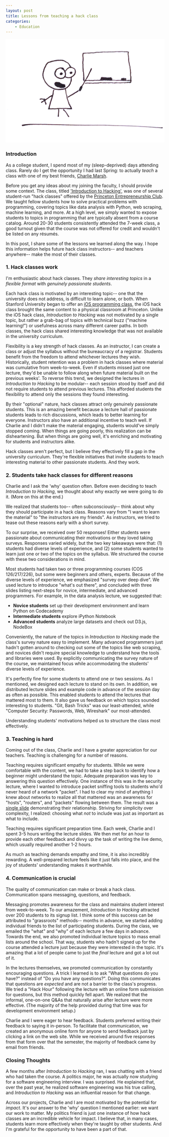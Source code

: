 ```yaml
---
layout: post
title: Lessons from teaching a hack class
categories:
    - Education
---
```

![](/static/lessons-intro-to-hacking/teaching.png)

### Introduction

As a college student, I spend most of my (sleep-deprived) days attending class. Rarely do I get the opportunity I had last Spring: to actually _teach_ a class with one of my best friends, [Charlie Marsh](http://www.princeton.edu/~crmarsh/).

Before you get any ideas about my joining the faculty, I should provide some context. The class, titled ['Introduction to Hacking'](http://introtohacking.github.io/), was one of several student-run "hack classes" offered by the [Princeton Entrepreneurship Club](http://www.princetoneclub.com/). We taught fellow students how to solve practical problems with programming, covering topics like data analysis with Python, web scraping, machine learning, and more. At a high level, we simply wanted to expose students to topics in programming that are typically absent from a course catalog. Around 20-30 students consistently attended the 7-week class, a good turnout given that the course was not offered for credit and wouldn't be listed on any résumés.

In this post, I share some of the lessons we learned along the way. I hope this information helps future hack class instructors-- and teachers anywhere-- make the most of their classes.

### 1. Hack classes work

I'm enthusiastic about hack classes. They _share interesting topics_ in a _flexible format_ with _genuinely passionate students_.

Each hack class is motivated by an interesting topic-- one that the university does not address, is difficult to learn alone, or both. When Stanford University began to offer an [iOS programming class](http://cs193p.stanford.edu/), the iOS hack class brought the same content to a physical classroom at Princeton. Unlike the iOS hack class, _Introduction to Hacking_ was not motivated by a single topic, but rather a grab-bag of topics with technical buzz ("machine learning!") or usefulness across many different career paths. In both classes, the hack class shared interesting knowledge that was not available in the university curriculum.

Flexibility is a key strength of hack classes. As an instructor, I can create a class or adjust the syllabus without the bureaucracy of a registrar. Students benefit from the freedom to attend whichever lectures they wish. Historically, student retention was a problem in hack classes where material was cumulative from week-to-week. Even if students missed just one lecture, they'd be unable to follow along when future material built on the previous weeks'. To reverse this trend, we designed the lectures in _Introduction to Hacking_ to be modular-- each session stood by itself and did not require students to attend previous lectures. This afforded students the flexibility to attend only the sessions they found interesting.

By their "optional" nature, hack classes attract only genuinely passionate students. This is an amazing benefit because a lecture hall of passionate students leads to rich discussions, which leads to better learning for everyone. Instructors also have an additional incentive to teach well. If Charlie and I didn't make the material engaging, students would've simply stopped coming. When things are going poorly, this realization can be disheartening. But when things are going well, it's enriching and motivating for students and instructors alike.

Hack classes aren't perfect, but I believe they effectively fill a gap in the university curriculum. They're flexible initiatives that invite students to teach interesting material to other passionate students. And they work.

### 2. Students take hack classes for different reasons

Charlie and I ask the 'why' question often. Before even deciding to teach _Introduction to Hacking_, we thought about why exactly we were going to do it. (More on this at the end.)

We realized that students too-- often subconsciously-- think about why they should participate in a hack class. Reasons vary from "I want to learn the material" to "the instructors are my friends". As instructors, we tried to tease out these reasons early with a short survey.

To our surprise, we received over 50 responses! Either students were passionate about communicating their motivations or they loved taking surveys. Responses varied widely, but the two key takeaways were that: (1) students had diverse levels of experience, and (2) some students wanted to learn just one or two of the topics on the syllabus. We structured the course with these two considerations in mind.

Most students had taken two or three programming courses (COS 126/217/226), but some were beginners and others, experts. Because of the diverse levels of experience, we emphasized "survey over deep dive". We used lecture to introduce "what's out there", and concluded with three slides listing next-steps for novice, intermediate, and advanced programmers. For example, in the data analysis lecture, we suggested that:

- __Novice students__ set up their development environment and learn Python on Codecademy
- __Intermediate students__ explore iPython Notebook 
- __Advanced students__ analyze large datasets and check out D3.js, NodeBox

Conveniently, the nature of the topics in _Introduction to Hacking_ made the class's survey nature easy to implement. Many advanced programmers just hadn't gotten around to checking out some of the topics like web scraping, and novices didn't require special knowledge to understand how the tools and libraries were used. By explicitly communicating the survey nature of the course, we maintained focus while accommodating the students' diverse levels of experience.

It's perfectly fine for some students to attend one or two sessions. As I mentioned, we designed each lecture to stand on its own. In addition, we distributed lecture slides and example code in advance of the session day as often as possible. This enabled students to attend the lectures that mattered most to them. It also gave us feedback on which topics sounded interesting to students. "Git, Bash Tricks" was our least-attended, while "Computer Security: Passwords, Web, Wireshark" our most-attended.

Understanding students' motivations helped us to structure the class most effectively.

### 3. Teaching is hard

Coming out of the class, Charlie and I have a greater appreciation for our teachers. Teaching is challenging for a number of reasons.

Teaching requires significant empathy for students. While we were comfortable with the content, we had to take a step back to identify how a beginner might understand the topic. Adequate preparation was key to answering this question effectively. One instance of this was in the security lecture, where I wanted to introduce packet sniffing tools to students who'd never heard of a network "packet". I had to clear my mind of anything I knew about networks to realize all that mattered was an awareness for "hosts", "routers", and "packets" flowing between them. The result was a [single slide](https://www.dropbox.com/s/9rqa913ewc6luek/7_Computer_Security.pdf) demonstrating their relationship. Striving for simplicity over complexity, I realized: choosing what _not_ to include was just as important as what to include.

Teaching requires significant preparation time. Each week, Charlie and I spent 3-5 hours writing the lecture slides. We then met for an hour to provide each other feedback and divvy up the task of writing the live demo, which usually required another 1-2 hours.

As much as teaching demands empathy and time, it is also incredibly rewarding. A well-prepared lecture feels like it just falls into place, and the joy of students' understanding makes it worthwhile.

### 4. Communication is crucial

The quality of communication can make or break a hack class. Communication spans messaging, questions, and feedback.

Messaging promotes awareness for the class and maintains student interest from week-to-week. To our amazement, _Introduction to Hacking_ attracted over 200 students to its signup list. I think some of this success can be attributed to "grassroots" methods-- months in advance, we started adding individual friends to the list of participating students. During the class, we emailed the "what" and "why" of each lecture a few days in advance. Towards the end, we also promoted individual lecture topics to mass email lists around the school. That way, students who hadn't signed up for the course attended a lecture just because they were interested in the topic. It's amazing that a lot of people came to just the _final_ lecture and got a lot out of it.

In the lectures themselves, we promoted communication by constantly encouraging questions. A trick I learned is to ask "What questions do you have?" instead of "Do you have any questions?". Doing this communicates that questions are _expected_ and are not a barrier to the class's progress. We tried a "Hack Hour" following the lecture with an online form submission for questions, but this method quickly fell apart. We realized that the informal, one-on-one Q&As that naturally arise after lecture were more effective. (The majority of the help provided during that time was for development environment setup.)

Charlie and I were eager to hear feedback. Students preferred writing their feedback to saying it in-person. To facilitate that communication, we created an anonymous online form for anyone to send feedback just by clicking a link on the web site. While we received around five responses from that form over that the semester, the majority of feedback came by email from friends.

### Closing Thoughts

A few months after _Introduction to Hacking_ ran, I was chatting with a friend who had taken the course. A politics major, he was actually now studying for a software engineering interview. I was surprised. He explained that, over the past year, he realized software engineering was his true calling, and _Introduction to Hacking_ was an influential reason for that change.

Across our projects, Charlie and I are most motivated by the potential for _impact_. It's our answer to the 'why' question I mentioned earlier: we want our work to matter. My politics friend is just one instance of how hack classes are an incredible vehicle for impact. I believe that, in many cases, students learn more effectively when they're taught by other students. And I'm grateful for the opportunity to have been a part of that.
